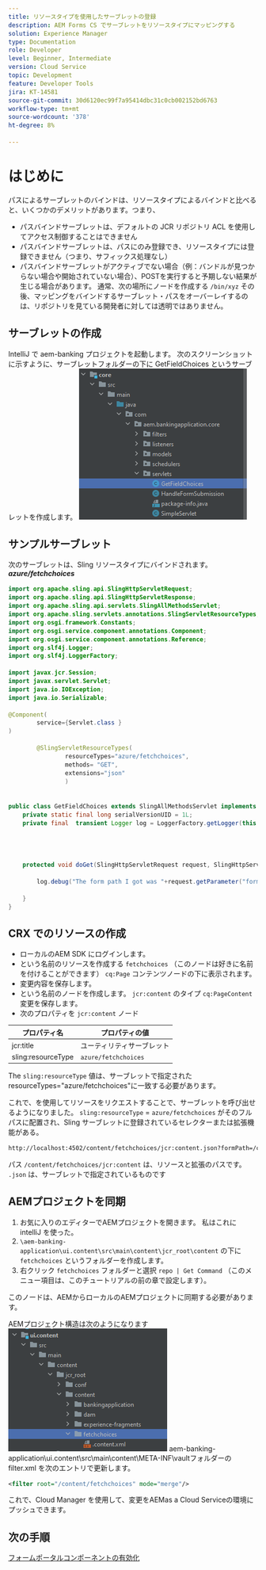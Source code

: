 ```yaml
---
title: リソースタイプを使用したサーブレットの登録
description: AEM Forms CS でサーブレットをリソースタイプにマッピングする
solution: Experience Manager
type: Documentation
role: Developer
level: Beginner, Intermediate
version: Cloud Service
topic: Development
feature: Developer Tools
jira: KT-14581
source-git-commit: 30d6120ec99f7a95414dbc31c0cb002152bd6763
workflow-type: tm+mt
source-wordcount: '378'
ht-degree: 8%

---
```


# はじめに

パスによるサーブレットのバインドは、リソースタイプによるバインドと比べると、いくつかのデメリットがあります。つまり、

* パスバインドサーブレットは、デフォルトの JCR リポジトリ ACL を使用してアクセス制御することはできません
* パスバインドサーブレットは、パスにのみ登録でき、リソースタイプには登録できません（つまり、サフィックス処理なし）
* パスバインドサーブレットがアクティブでない場合（例：バンドルが見つからない場合や開始されていない場合）、POSTを実行すると予期しない結果が生じる場合があります。 通常、次の場所にノードを作成する `/bin/xyz` その後、マッピングをバインドするサーブレット・パスをオーバーレイするのは、リポジトリを見ている開発者に対しては透明ではありません。

## サーブレットの作成

IntelliJ で aem-banking プロジェクトを起動します。
次のスクリーンショットに示すように、サーブレットフォルダーの下に GetFieldChoices というサーブレットを作成します。
![選択肢](assets/fetchchoices.png)

## サンプルサーブレット

次のサーブレットは、Sling リソースタイプにバインドされます。 _**azure/fetchchoices**_



```java
import org.apache.sling.api.SlingHttpServletRequest;
import org.apache.sling.api.SlingHttpServletResponse;
import org.apache.sling.api.servlets.SlingAllMethodsServlet;
import org.apache.sling.servlets.annotations.SlingServletResourceTypes;
import org.osgi.framework.Constants;
import org.osgi.service.component.annotations.Component;
import org.osgi.service.component.annotations.Reference;
import org.slf4j.Logger;
import org.slf4j.LoggerFactory;

import javax.jcr.Session;
import javax.servlet.Servlet;
import java.io.IOException;
import java.io.Serializable;

@Component(
        service={Servlet.class }
)

        @SlingServletResourceTypes(
                resourceTypes="azure/fetchchoices",
                methods= "GET",
                extensions="json"
                )


public class GetFieldChoices extends SlingAllMethodsServlet implements Serializable {
    private static final long serialVersionUID = 1L;
    private final  transient Logger log = LoggerFactory.getLogger(this.getClass());


   

    protected void doGet(SlingHttpServletRequest request, SlingHttpServletResponse response) {

        log.debug("The form path I got was "+request.getParameter("formPath"));

    }
}
```

## CRX でのリソースの作成

* ローカルのAEM SDK にログインします。
* という名前のリソースを作成する `fetchchoices` （このノードは好きに名前を付けることができます） `cq:Page` コンテンツノードの下に表示されます。
* 変更内容を保存します。
* という名前のノードを作成します。 `jcr:content` のタイプ `cq:PageContent` 変更を保存します。
* 次のプロパティを `jcr:content` ノード

| プロパティ名 | プロパティの値 |
|--------------------|--------------------|
| jcr:title | ユーティリティサーブレット |
| sling:resourceType | `azure/fetchchoices` |


The `sling:resourceType` 値は、サーブレットで指定された resourceTypes=&quot;azure/fetchchoices&quot;に一致する必要があります。

これで、を使用してリソースをリクエストすることで、サーブレットを呼び出せるようになりました。 `sling:resourceType` = `azure/fetchchoices` がそのフルパスに配置され、Sling サーブレットに登録されているセレクターまたは拡張機能がある。

```html
http://localhost:4502/content/fetchchoices/jcr:content.json?formPath=/content/forms/af/forrahul/jcr:content/guideContainer
```

パス `/content/fetchchoices/jcr:content` は、リソースと拡張のパスです。 `.json` は、サーブレットで指定されているものです

## AEMプロジェクトを同期

1. お気に入りのエディターでAEMプロジェクトを開きます。 私はこれに intelliJ を使った。
1. `\aem-banking-application\ui.content\src\main\content\jcr_root\content` の下に `fetchchoices` というフォルダーを作成します。
1. 右クリック `fetchchoices` フォルダーと選択 `repo | Get Command` （このメニュー項目は、このチュートリアルの前の章で設定します）。

このノードは、AEMからローカルのAEMプロジェクトに同期する必要があります。

AEMプロジェクト構造は次のようになります
![resource-resolver](assets/mapping-servlet-resource.png)
aem-banking-application\ui.content\src\main\content\META-INF\vaultフォルダーの filter.xml を次のエントリで更新します。

```xml
<filter root="/content/fetchchoices" mode="merge"/>
```

これで、Cloud Manager を使用して、変更をAEMas a Cloud Serviceの環境にプッシュできます。

## 次の手順

[フォームポータルコンポーネントの有効化](./forms-portal-components.md)



